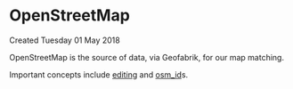 # OpenStreetMap
Created Tuesday 01 May 2018

OpenStreetMap is the source of data, via Geofabrik, for our map matching.

Important concepts include [editing](editing.md) and [osm_id](osm_id.md)s.

